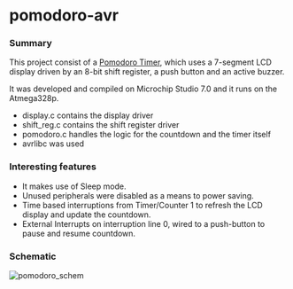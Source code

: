 # pomodoro-avr
### Summary
This project consist of a [Pomodoro Timer](https://en.wikipedia.org/wiki/Pomodoro_Technique), which uses a 7-segment LCD display driven by an 8-bit shift register, a push button and an active buzzer.

It was developed and compiled on Microchip Studio 7.0 and it runs on the Atmega328p.

* display.c contains the display driver
* shift_reg.c contains the shift register driver
* pomodoro.c handles the logic for the countdown and the timer itself
* avrlibc was used
### Interesting features
* It makes use of Sleep mode.
* Unused peripherals were disabled as a means to power saving.
* Time based interruptions from Timer/Counter 1 to refresh the LCD display and update the countdown.
* External Interrupts on interruption line 0, wired to a push-button to pause and resume countdown.

### Schematic
![pomodoro_schem](https://user-images.githubusercontent.com/67167458/203857150-5aecc6e4-78ab-4c4a-99f9-7201424c0bb1.jpg)
